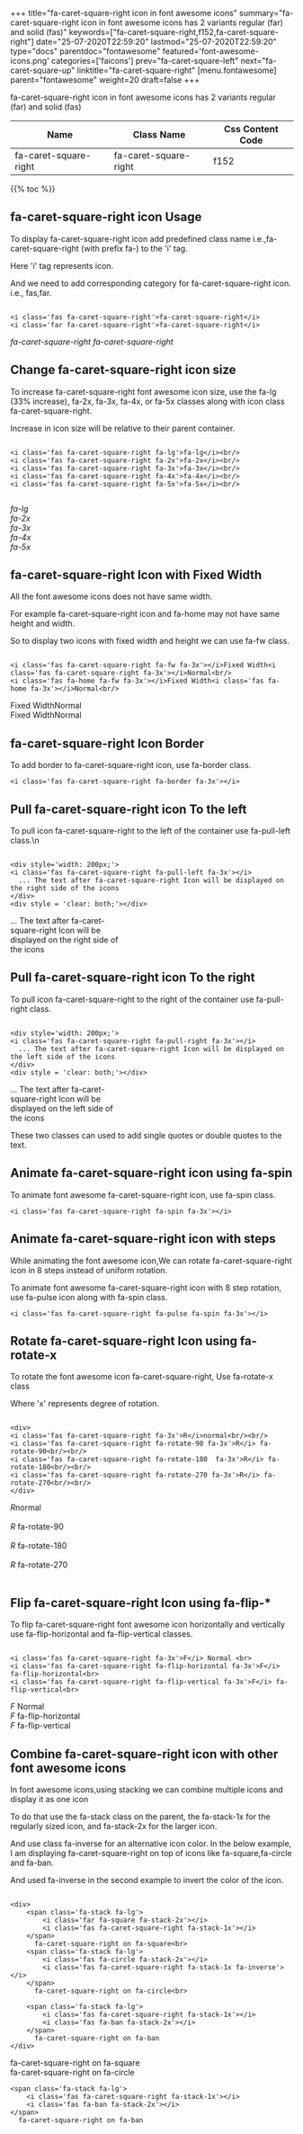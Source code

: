 +++
title="fa-caret-square-right icon in font awesome icons"
summary="fa-caret-square-right icon in font awesome icons has 2 variants regular (far) and solid (fas)"
keywords=["fa-caret-square-right,f152,fa-caret-square-right"]
date="25-07-2020T22:59:20"
lastmod="25-07-2020T22:59:20"
type="docs"
parentdoc="fontawesome"
featured='font-awesome-icons.png'
categories=['faicons']
prev="fa-caret-square-left"
next="fa-caret-square-up"
linktitle="fa-caret-square-right"
[menu.fontawesome]
parent="fontawesome"
weight=20
draft=false
+++


fa-caret-square-right icon in font awesome icons has 2 variants regular (far) and solid (fas)

<div class='table-responsive'><table class='table'><thead><tr><th>Name</th><th>Class Name</th><th>Css Content Code</th></tr></thead><tbody><tr><td>fa-caret-square-right</td><td>fa-caret-square-right</td><td>f152</td></tr></tbody></table></div>


{{% toc %}}


## fa-caret-square-right icon Usage

To display fa-caret-square-right icon add predefined class name i.e.,fa-caret-square-right (with prefix fa-) to the 'i' tag.

Here 'i' tag represents icon.

And we need to add corresponding category for fa-caret-square-right icon. i.e., fas,far.


```

<i class='fas fa-caret-square-right'>fa-caret-square-right</i>
<i class='far fa-caret-square-right'>fa-caret-square-right</i>
```

<i class='fas fa-caret-square-right'>fa-caret-square-right</i>
<i class='far fa-caret-square-right'>fa-caret-square-right</i>




## Change fa-caret-square-right icon size
To increase fa-caret-square-right font awesome icon size, use the fa-lg (33% increase), fa-2x, fa-3x, fa-4x, or fa-5x classes along with icon class fa-caret-square-right.

Increase in icon size will be relative to their parent container. 

```

<i class='fas fa-caret-square-right fa-lg'>fa-lg</i><br/>
<i class='fas fa-caret-square-right fa-2x'>fa-2x</i><br/>
<i class='fas fa-caret-square-right fa-3x'>fa-3x</i><br/>
<i class='fas fa-caret-square-right fa-4x'>fa-4x</i><br/>
<i class='fas fa-caret-square-right fa-5x'>fa-5x</i><br/>
            
```

<i class='fas fa-caret-square-right fa-lg'>fa-lg</i><br/>
<i class='fas fa-caret-square-right fa-2x'>fa-2x</i><br/>
<i class='fas fa-caret-square-right fa-3x'>fa-3x</i><br/>
<i class='fas fa-caret-square-right fa-4x'>fa-4x</i><br/>
<i class='fas fa-caret-square-right fa-5x'>fa-5x</i><br/>
            



## fa-caret-square-right Icon with Fixed Width 

All the font awesome icons does not have same width.

For example fa-caret-square-right icon and fa-home may not have same height and width.

So to display two icons with fixed width and height we can use fa-fw class.


```

<i class='fas fa-caret-square-right fa-fw fa-3x'></i>Fixed Width<i class='fas fa-caret-square-right fa-3x'></i>Normal<br/>
<i class='fas fa-home fa-fw fa-3x'></i>Fixed Width<i class='fas fa-home fa-3x'></i>Normal<br/>
```

<i class='fas fa-caret-square-right fa-fw fa-3x'></i>Fixed Width<i class='fas fa-caret-square-right fa-3x'></i>Normal<br/>
<i class='fas fa-home fa-fw fa-3x'></i>Fixed Width<i class='fas fa-home fa-3x'></i>Normal<br/>



## fa-caret-square-right Icon Border 

To add border to fa-caret-square-right icon, use fa-border class.


```
<i class='fas fa-caret-square-right fa-border fa-3x'></i>

```
<i class='fas fa-caret-square-right fa-border fa-3x'></i>





## Pull fa-caret-square-right icon To the left

To pull icon fa-caret-square-right to the left of the container use fa-pull-left class.\n

```

<div style='width: 200px;'>
<i class='fas fa-caret-square-right fa-pull-left fa-3x'></i>
  ... The text after fa-caret-square-right Icon will be displayed on the right side of the icons
</div>
<div style = 'clear: both;'></div>
```

<div style='width: 200px;'>
<i class='fas fa-caret-square-right fa-pull-left fa-3x'></i>
  ... The text after fa-caret-square-right Icon will be displayed on the right side of the icons
</div>
<div style = 'clear: both;'></div>




## Pull fa-caret-square-right icon To the right
To pull icon fa-caret-square-right to the right of the container use fa-pull-right class.

```

<div style='width: 200px;'>
<i class='fas fa-caret-square-right fa-pull-right fa-3x'></i>
  ... The text after fa-caret-square-right Icon will be displayed on the left side of the icons
</div>
<div style = 'clear: both;'></div>
```

<div style='width: 200px;'>
<i class='fas fa-caret-square-right fa-pull-right fa-3x'></i>
  ... The text after fa-caret-square-right Icon will be displayed on the left side of the icons
</div>
<div style = 'clear: both;'></div>

These two classes can used to add single quotes or double quotes to the text.


## Animate fa-caret-square-right icon using fa-spin
To animate font awesome fa-caret-square-right icon, use fa-spin class.

```
<i class='fas fa-caret-square-right fa-spin fa-3x'></i>
```
<i class='fas fa-caret-square-right fa-spin fa-3x'></i>




## Animate fa-caret-square-right icon with steps
While animating the font awesome icon,We can rotate fa-caret-square-right icon in 8 steps instead of uniform rotation.

To animate font awesome fa-caret-square-right icon with 8 step rotation, use fa-pulse icon along with fa-spin class.


```
<i class='fas fa-caret-square-right fa-pulse fa-spin fa-3x'></i>

```
<i class='fas fa-caret-square-right fa-pulse fa-spin fa-3x'></i>





## Rotate fa-caret-square-right Icon using fa-rotate-x
To rotate the font awesome icon fa-caret-square-right, Use fa-rotate-x class

Where 'x' represents degree of rotation.


```

<div>
<i class='fas fa-caret-square-right fa-3x'>R</i>normal<br/><br/>
<i class='fas fa-caret-square-right fa-rotate-90 fa-3x'>R</i> fa-rotate-90<br/><br/> 
<i class='fas fa-caret-square-right fa-rotate-180  fa-3x'>R</i> fa-rotate-180<br/><br/> 
<i class='fas fa-caret-square-right fa-rotate-270 fa-3x'>R</i> fa-rotate-270<br/><br/>
</div>
```

<div>
<i class='fas fa-caret-square-right fa-3x'>R</i>normal<br/><br/>
<i class='fas fa-caret-square-right fa-rotate-90 fa-3x'>R</i> fa-rotate-90<br/><br/> 
<i class='fas fa-caret-square-right fa-rotate-180  fa-3x'>R</i> fa-rotate-180<br/><br/> 
<i class='fas fa-caret-square-right fa-rotate-270 fa-3x'>R</i> fa-rotate-270<br/><br/>
</div>




## Flip fa-caret-square-right Icon using fa-flip-*
To flip fa-caret-square-right font awesome icon horizontally and vertically use fa-flip-horizontal and fa-flip-vertical classes. 

```

<i class='fas fa-caret-square-right fa-3x'>F</i> Normal <br>
<i class='fas fa-caret-square-right fa-flip-horizontal fa-3x'>F</i> fa-flip-horizontal<br>
<i class='fas fa-caret-square-right fa-flip-vertical fa-3x'>F</i> fa-flip-vertical<br>
```

<i class='fas fa-caret-square-right fa-3x'>F</i> Normal <br>
<i class='fas fa-caret-square-right fa-flip-horizontal fa-3x'>F</i> fa-flip-horizontal<br>
<i class='fas fa-caret-square-right fa-flip-vertical fa-3x'>F</i> fa-flip-vertical<br>




## Combine fa-caret-square-right icon with other font awesome icons
In font awesome icons,using stacking we can combine multiple icons and display it as one icon 

To do that use the fa-stack class on the parent, the fa-stack-1x for the regularly sized icon, and fa-stack-2x for the larger icon.

And use class fa-inverse for an alternative icon color. 
In the below example, I am displaying fa-caret-square-right on top of icons like fa-square,fa-circle and fa-ban.

And used fa-inverse in the second example to invert the color of the icon.

```

<div>
    <span class='fa-stack fa-lg'>
        <i class='far fa-square fa-stack-2x'></i>
        <i class='fas fa-caret-square-right fa-stack-1x'></i>
    </span>
      fa-caret-square-right on fa-square<br>
    <span class='fa-stack fa-lg'>
        <i class='fas fa-circle fa-stack-2x'></i>
        <i class='fas fa-caret-square-right fa-stack-1x fa-inverse'></i>
    </span>
      fa-caret-square-right on fa-circle<br>

    <span class='fa-stack fa-lg'>
        <i class='fas fa-caret-square-right fa-stack-1x'></i>
        <i class='fas fa-ban fa-stack-2x'></i>
    </span>
      fa-caret-square-right on fa-ban
</div>
```

<div>
    <span class='fa-stack fa-lg'>
        <i class='far fa-square fa-stack-2x'></i>
        <i class='fas fa-caret-square-right fa-stack-1x'></i>
    </span>
      fa-caret-square-right on fa-square<br>
    <span class='fa-stack fa-lg'>
        <i class='fas fa-circle fa-stack-2x'></i>
        <i class='fas fa-caret-square-right fa-stack-1x fa-inverse'></i>
    </span>
      fa-caret-square-right on fa-circle<br>

    <span class='fa-stack fa-lg'>
        <i class='fas fa-caret-square-right fa-stack-1x'></i>
        <i class='fas fa-ban fa-stack-2x'></i>
    </span>
      fa-caret-square-right on fa-ban
</div>






